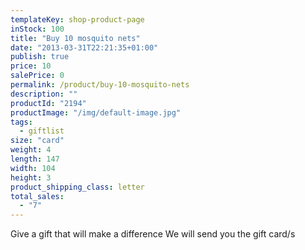 ```yaml
---
templateKey: shop-product-page
inStock: 100
title: "Buy 10 mosquito nets"
date: "2013-03-31T22:21:35+01:00"
publish: true
price: 10
salePrice: 0
permalink: /product/buy-10-mosquito-nets
description: ""
productId: "2194"
productImage: "/img/default-image.jpg"
tags:
  - giftlist
size: "card"
weight: 4
length: 147
width: 104
height: 3
product_shipping_class: letter
total_sales:
  - "7"
---
```


Give a gift that will make a difference We will send you the gift card/s
